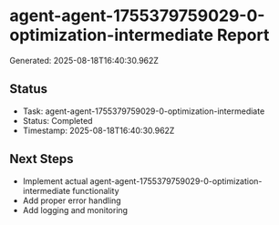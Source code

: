 # agent-agent-1755379759029-0-optimization-intermediate Report

Generated: 2025-08-18T16:40:30.962Z

## Status
- Task: agent-agent-1755379759029-0-optimization-intermediate
- Status: Completed
- Timestamp: 2025-08-18T16:40:30.962Z

## Next Steps
- Implement actual agent-agent-1755379759029-0-optimization-intermediate functionality
- Add proper error handling
- Add logging and monitoring

